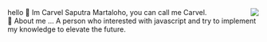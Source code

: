 <img src="https://github-readme-stats.vercel.app/api/top-langs/?username=carvelsaputra&hide=html,css,javascript&theme=merko" align="right"/>
hello 👋 
Im Carvel Saputra Martaloho, you can call me Carvel.
<br>
💬 About me ...
A person who interested with javascript and try to implement my knowledge to elevate the future. 



<!--
**carvelsaputra/carvelsaputra** is a ✨ _special_ ✨ repository because its `README.md` (this file) appears on your GitHub profile.

Here are some ideas to get you started:

- 🔭 I’m currently working on ...
- 🌱 I’m currently learning ...
- 👯 I’m looking to collaborate on ...
- 🤔 I’m looking for help with ...
- 💬 Ask me about ...
- 📫 How to reach me: ...
- 😄 Pronouns: ...
- ⚡ Fun fact: ...
-->
